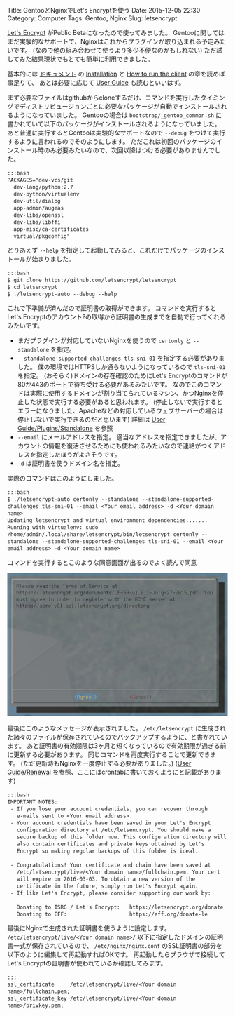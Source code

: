 Title: GentooとNginxでLet's Encryptを使う
Date: 2015-12-05 22:30
Category: Computer
Tags: Gentoo, Nginx
Slug: letsencrypt

[Let's Encrypt](https://letsencrypt.org/) がPublic Betaになったので使ってみました。
Gentooに関してはまだ実験的なサポートで、Nginxはこれからプラグインが取り込まれる予定みたいです。 (なので他の組み合わせて使うより多少不便なのかもしれない)
ただ試してみた結果現状でもとても簡単に利用できました。

基本的には [ドキュメント](https://letsencrypt.readthedocs.org/en/latest/intro.html) の [Installation](https://letsencrypt.readthedocs.org/en/latest/intro.html#installation) と [How to run the client](https://letsencrypt.readthedocs.org/en/latest/intro.html#how-to-run-the-client) の章を読めば事足りて、
あとは必要に応じて [User Guide](https://letsencrypt.readthedocs.org/en/latest/using.html) も読むといいはず。

まず必要なファイルはgithubからcloneするだけ、コマンドを実行したタイミングでディストリビュージョンごとに必要なパッケージが自動でインストールされるようになっていました。
Gentooの場合は `bootstrap/_gentoo_common.sh` に書かれていて以下のパッケージがインストールされるようになっていました。
あと普通に実行するとGentooは実験的なサポートなので `--debug` をつけて実行するように言われるのでそのようにします。
ただこれは初回のパッケージのインストール時のみ必要みたいなので、次回以降はつける必要がありませんでした。

    :::bash
    PACKAGES="dev-vcs/git
      dev-lang/python:2.7
      dev-python/virtualenv
      dev-util/dialog
      app-admin/augeas
      dev-libs/openssl
      dev-libs/libffi
      app-misc/ca-certificates
      virtual/pkgconfig"

とりあえず `--help` を指定して起動してみると、これだけでパッケージのインストールが始まりました。

    :::bash
    $ git clone https://github.com/letsencrypt/letsencrypt
    $ cd letsencrypt
    $ ./letsencrypt-auto --debug --help

これで下準備が済んだので証明書の取得ができます。
コマンドを実行するとLet's Encryptのアカウント?の取得から証明書の生成までを自動で行ってくれるみたいです。

* まだプラグインが対応していないNginxを使うので `certonly` と `--standalone` を指定。
* `--standalone-supported-challenges tls-sni-01` を指定する必要がありました。
僕の環境ではHTTPSしか通らないようになっているので `tls-sni-01` を指定。
(おそらく)ドメインの存在確認のためにLet's Encryptのコマンドが80か443のポートで待ち受ける必要があるみたいです。
なのでこのコマンドは実際に使用するドメインが割り当てられているマシン、かつNginxを停止した状態で実行する必要があると思われます。
(停止しないで実行するとエラーになりました、Apacheなどの対応しているウェブサーバーの場合は停止しないで実行できるのだと思います)
詳細は [User Guide/Plugins/Standalone](https://letsencrypt.readthedocs.org/en/latest/using.html#standalone) を参照
* `--email` にメールアドレスを指定。
適当なアドレスを指定できましたが、アカウントの情報を復活させるためにも使われるみたいなので連絡がつくアドレスを指定したほうがよさそうです。
* `-d` は証明書を使うドメイン名を指定。

実際のコマンドはこのようにしました。

    :::bash
    $ ./letsencrypt-auto certonly --standalone --standalone-supported-challenges tls-sni-01 --email <Your email address> -d <Your domain name>
    Updating letsencrypt and virtual environment dependencies.......
    Running with virtualenv: sudo /home/admin/.local/share/letsencrypt/bin/letsencrypt certonly --standalone --standalone-supported-challenges tls-sni-01 --email <Your email address> -d <Your domain name>

コマンドを実行するとこのような同意画面が出るのでよく読んで同意

[![image](/static/images/2015/12/letsencrypt-terms.png)](/static/images/2015/12/letsencrypt-terms.png)

最後にこのようなメッセージが表示されました。
`/etc/letsencrypt` に生成された諸々のファイルが保存されているのでバックアップするように、と書かれています。
あと証明書の有効期限は3ヶ月と短くなっているので有効期限が過ぎる前に更新する必要があります。
同じコマンドを再度実行することで更新できます。 (ただ更新時もNginxを一度停止する必要がありました。)
([User Guide/Renewal](https://letsencrypt.readthedocs.org/en/latest/using.html#renewal) を参照、ここにはcrontabに書いておくようにと記載があります)

    :::bash
    IMPORTANT NOTES:
     - If you lose your account credentials, you can recover through
       e-mails sent to <Your email address>.
     - Your account credentials have been saved in your Let's Encrypt
       configuration directory at /etc/letsencrypt. You should make a
       secure backup of this folder now. This configuration directory will
       also contain certificates and private keys obtained by Let's
       Encrypt so making regular backups of this folder is ideal.
    
     - Congratulations! Your certificate and chain have been saved at
       /etc/letsencrypt/live/<Your domain name>/fullchain.pem. Your cert
       will expire on 2016-03-03. To obtain a new version of the
       certificate in the future, simply run Let's Encrypt again.
     - If like Let's Encrypt, please consider supporting our work by:
    
       Donating to ISRG / Let's Encrypt:   https://letsencrypt.org/donate
       Donating to EFF:                    https://eff.org/donate-le

最後にNginxで生成された証明書を使うように設定します。
`/etc/letsencrypt/live/<Your domain name>/` 以下に指定したドメインの証明書一式が保存されているので、
`/etc/nginx/nginx.conf` のSSL証明書の部分を以下のように編集して再起動すればOKです。
再起動したらブラウザで接続してLet's Encryptの証明書が使われているか確認してみます。

    :::
    ssl_certificate     /etc/letsencrypt/live/<Your domain name>/fullchain.pem;
    ssl_certificate_key /etc/letsencrypt/live/<Your domain name>/privkey.pem;


